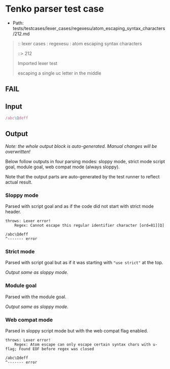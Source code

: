 # Tenko parser test case

- Path: tests/testcases/lexer_cases/regexesu/atom_escaping_syntax_characters/212.md

> :: lexer cases : regexesu : atom escaping syntax characters
>
> ::> 212
>
> Imported lexer test
>
> escaping a single uc letter in the middle

## FAIL

## Input

`````js
/abc\Qdeff
`````

## Output

_Note: the whole output block is auto-generated. Manual changes will be overwritten!_

Below follow outputs in four parsing modes: sloppy mode, strict mode script goal, module goal, web compat mode (always sloppy).

Note that the output parts are auto-generated by the test runner to reflect actual result.

### Sloppy mode

Parsed with script goal and as if the code did not start with strict mode header.

`````
throws: Lexer error!
    Regex: Cannot escape this regular identifier character [ord=81][Q]

/abc\Qdeff
^------- error
`````

### Strict mode

Parsed with script goal but as if it was starting with `"use strict"` at the top.

_Output same as sloppy mode._

### Module goal

Parsed with the module goal.

_Output same as sloppy mode._

### Web compat mode

Parsed in sloppy script mode but with the web compat flag enabled.

`````
throws: Lexer error!
    Regex: Atom escape can only escape certain syntax chars with u-flag; Found EOF before regex was closed

/abc\Qdeff
^------- error
`````

